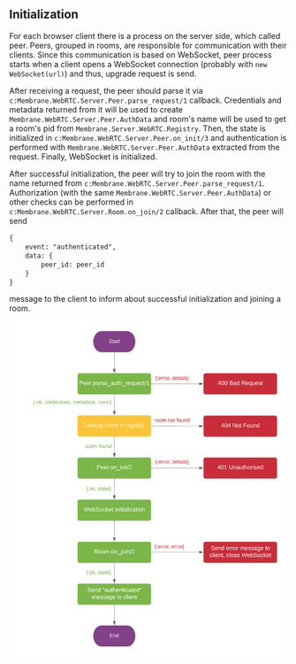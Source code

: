 ## Initialization

For each browser client there is a process on the server side, which called peer. Peers, grouped
in rooms, are responsible for communication with their clients. Since this communication is based 
on WebSocket, peer process starts when a client opens a WebSocket connection (probably with 
`new WebSocket(url)`) and thus, upgrade request is send.

After receiving a request, the peer should parse it via
`c:Membrane.WebRTC.Server.Peer.parse_request/1` callback. Credentials and metadata returned from
it will be used to create `Membrane.WebRTC.Server.Peer.AuthData` and room's name will be used to
get a room's pid from `Membrane.Server.WebRTC.Registry`. Then, the state is initialized in
`c:Membrane.WebRTC.Server.Peer.on_init/3` and authentication is performed with
`Membrane.WebRTC.Server.Peer.AuthData` extracted from the request. Finally, WebSocket is
initialized.

After successful initialization, the peer will try to join the room with the name returned from 
`c:Membrane.WebRTC.Server.Peer.parse_request/1`. Authorization (with the same 
`Membrane.WebRTC.Server.Peer.AuthData`) or other checks can be performed in
`c:Membrane.WebRTC.Server.Room.on_join/2` callback. After that, the peer will
send 
```
{
    event: "authenticated",
    data: {
        peer_id: peer_id
    }
}
```
message to the client to inform about successful initialization and joining a room.

![](assets/images/init.png)

